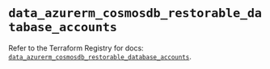 # `data_azurerm_cosmosdb_restorable_database_accounts`

Refer to the Terraform Registry for docs: [`data_azurerm_cosmosdb_restorable_database_accounts`](https://registry.terraform.io/providers/hashicorp/azurerm/4.45.1/docs/data-sources/cosmosdb_restorable_database_accounts).
